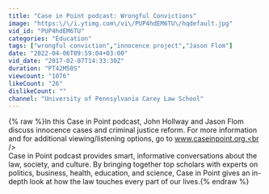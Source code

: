 ```yaml
---
title: "Case in Point podcast: Wrongful Convictions"
image: "https:\/\/i.ytimg.com\/vi\/PUP4hdEM6TU\/hqdefault.jpg"
vid_id: "PUP4hdEM6TU"
categories: "Education"
tags: ["wrongful conviction","innocence project","Jason Flom"]
date: "2022-04-06T09:59:04+03:00"
vid_date: "2017-02-07T14:33:30Z"
duration: "PT42M50S"
viewcount: "1076"
likeCount: "26"
dislikeCount: ""
channel: "University of Pennsylvania Carey Law School"
---
```

{% raw %}In this Case in Point podcast, John Hollway and Jason Flom discuss innocence cases and criminal justice reform. For more information and for additional viewing/listening options, go to www.caseinpoint.org.<br /><br />Case in Point podcast provides smart, informative conversations about the law, society, and culture. By bringing together top scholars with experts on politics, business, health, education, and science, Case in Point gives an in-depth look at how the law touches every part of our lives.{% endraw %}
